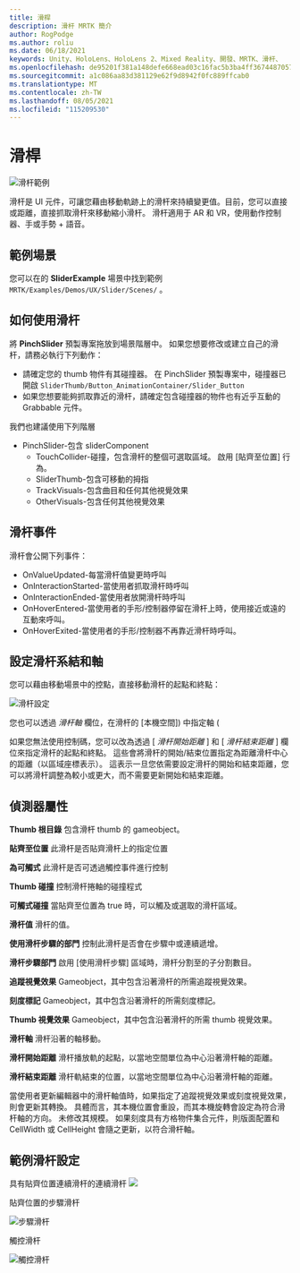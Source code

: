 ```yaml
---
title: 滑桿
description: 滑杆 MRTK 簡介
author: RogPodge
ms.author: roliu
ms.date: 06/18/2021
keywords: Unity、HoloLens、HoloLens 2、Mixed Reality、開發、MRTK、滑杆、
ms.openlocfilehash: de95201f381a148defe668ead03c16fac5b3ba4ff3674487057f9227cbe6efba
ms.sourcegitcommit: a1c086aa83d381129e62f9d8942f0fc889ffcab0
ms.translationtype: MT
ms.contentlocale: zh-TW
ms.lasthandoff: 08/05/2021
ms.locfileid: "115209530"
---
```

# <a name="sliders"></a>滑桿

![滑杆範例](../images/slider/MRTK_UX_Slider_Main.jpg)

滑杆是 UI 元件，可讓您藉由移動軌跡上的滑杆來持續變更值。目前，您可以直接或距離，直接抓取滑杆來移動縮小滑杆。 滑杆適用于 AR 和 VR，使用動作控制器、手或手勢 + 語音。

## <a name="example-scene"></a>範例場景

您可以在的 **SliderExample** 場景中找到範例 `MRTK/Examples/Demos/UX/Slider/Scenes/` 。

## <a name="how-to-use-sliders"></a>如何使用滑杆

將 **PinchSlider** 預製專案拖放到場景階層中。 如果您想要修改或建立自己的滑杆，請務必執行下列動作：

- 請確定您的 thumb 物件有其碰撞器。 在 PinchSlider 預製專案中，碰撞器已開啟 `SliderThumb/Button_AnimationContainer/Slider_Button`
- 如果您想要能夠抓取靠近的滑杆，請確定包含碰撞器的物件也有近乎互動的 Grabbable 元件。

我們也建議使用下列階層

- PinchSlider-包含 sliderComponent
  - TouchCollider-碰撞，包含滑杆的整個可選取區域。 啟用 [貼齊至位置] 行為。
  - SliderThumb-包含可移動的拇指
  - TrackVisuals-包含曲目和任何其他視覺效果
  - OtherVisuals-包含任何其他視覺效果

## <a name="slider-events"></a>滑杆事件

滑杆會公開下列事件：

- OnValueUpdated-每當滑杆值變更時呼叫
- OnInteractionStarted-當使用者抓取滑杆時呼叫
- OnInteractionEnded-當使用者放開滑杆時呼叫
- OnHoverEntered-當使用者的手形/控制器停留在滑杆上時，使用接近或遠的互動來呼叫。
- OnHoverExited-當使用者的手形/控制器不再靠近滑杆時呼叫。

## <a name="configuring-slider-bound-and-axis"></a>設定滑杆系結和軸

您可以藉由移動場景中的控點，直接移動滑杆的起點和終點：

![滑杆設定](../images/sliders/MRTK_Sliders_Setup.png)

您也可以透過 _滑杆軸_ 欄位，在滑杆的 [本機空間]) 中指定軸 (

如果您無法使用控制碼，您可以改為透過 [ _滑杆開始距離_ ] 和 [ _滑杆結束距離_ ] 欄位來指定滑杆的起點和終點。 這些會將滑杆的開始/結束位置指定為距離滑杆中心的距離（以區域座標表示）。 這表示一旦您依需要設定滑杆的開始和結束距離，您可以將滑杆調整為較小或更大，而不需要更新開始和結束距離。

## <a name="inspector-properties"></a>偵測器屬性

**Thumb 根目錄** 包含滑杆 thumb 的 gameobject。

**貼齊至位置** 此滑杆是否貼齊滑杆上的指定位置

**為可觸式** 此滑杆是否可透過觸控事件進行控制

**Thumb 碰撞** 控制滑杆捲軸的碰撞程式

**可觸式碰撞** 當貼齊至位置為 true 時，可以觸及或選取的滑杆區域。

**滑杆值** 滑杆的值。

**使用滑杆步驟的部門** 控制此滑杆是否會在步驟中或連續遞增。

**滑杆步驟部門** 啟用 [使用滑杆步驟] 區域時，滑杆分割至的子分割數目。

**追蹤視覺效果** Gameobject，其中包含沿著滑杆的所需追蹤視覺效果。

**刻度標記** Gameobject，其中包含沿著滑杆的所需刻度標記。

**Thumb 視覺效果** Gameobject，其中包含沿著滑杆的所需 thumb 視覺效果。

**滑杆軸** 滑杆沿著的軸移動。

**滑杆開始距離** 滑杆播放軌的起點，以當地空間單位為中心沿著滑杆軸的距離。

**滑杆結束距離** 滑杆軌結束的位置，以當地空間單位為中心沿著滑杆軸的距離。

當使用者更新編輯器中的滑杆軸值時，如果指定了追蹤視覺效果或刻度視覺效果，則會更新其轉換。
具體而言，其本機位置會重設，而其本機旋轉會設定為符合滑杆軸的方向。
未修改其規模。
如果刻度具有方格物件集合元件，則版面配置和 CellWidth 或 CellHeight 會隨之更新，以符合滑杆軸。

## <a name="example-slider-configurations"></a>範例滑杆設定

具有貼齊位置連續滑杆的連續滑杆 ![](https://user-images.githubusercontent.com/39840334/122488212-d410a400-cf91-11eb-8d31-fc7584ddc465.gif)

貼齊位置的步驟滑杆

![步驟滑杆](https://user-images.githubusercontent.com/39840334/122488226-dc68df00-cf91-11eb-9459-89655bbb054d.gif)

觸控滑杆

![觸控滑杆](https://user-images.githubusercontent.com/39840334/122488221-d8d55800-cf91-11eb-91a1-bb12debe2797.gif)
